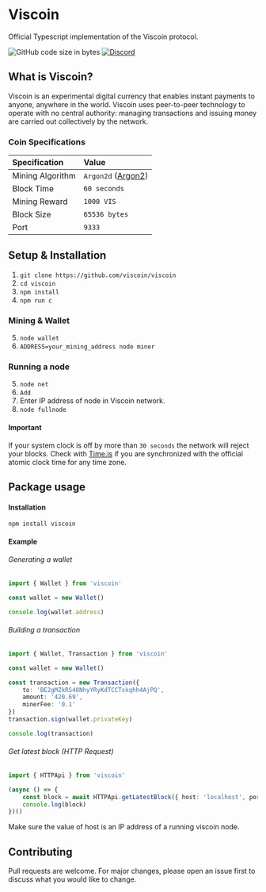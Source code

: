 # Viscoin

Official Typescript implementation of the Viscoin protocol.

![GitHub code size in bytes](https://img.shields.io/github/languages/code-size/viscoin/viscoin?style=for-the-badge)
[![Discord](https://img.shields.io/discord/840244262615515148?label=Viscoin&logo=discord&style=for-the-badge)](https://discord.gg/viscoin)

## What is Viscoin?
Viscoin is an experimental digital currency that enables instant payments to anyone, anywhere in the world. Viscoin uses peer-to-peer technology to operate with no central authority: managing transactions and issuing money are carried out collectively by the network.

### Coin Specifications
| Specification | Value |
|:-|:-|
| Mining Algorithm | `Argon2d` ([Argon2](https://en.wikipedia.org/wiki/Argon2)) |
| Block Time | `60 seconds` |
| Mining Reward | `1000 VIS` |
| Block Size | `65536 bytes` |
| Port | `9333` |


## Setup & Installation

1. `git clone https://github.com/viscoin/viscoin`
2. `cd viscoin`
3. `npm install`
4. `npm run c`

### Mining & Wallet
5. `node wallet`
6. `ADDRESS=your_mining_address node miner`

### Running a node
5. `node net`
6. `Add`
7. Enter IP address of node in Viscoin network.
8. `node fullnode`

#### Important
If your system clock is off by more than `30 seconds` the network will reject your blocks.
Check with [Time.is](https://time.is) if you are synchronized with the official atomic clock time for any time zone.

## Package usage

#### Installation
```
npm install viscoin
```

#### Example

###### Generating a wallet
```typescript
import { Wallet } from 'viscoin'

const wallet = new Wallet()

console.log(wallet.address)
```

###### Building a transaction
```typescript
import { Wallet, Transaction } from 'viscoin'

const wallet = new Wallet()

const transaction = new Transaction({
    to: 'BE2gMZkRS48NhyYRyKdTCCTskqhh4AjPQ',
    amount: '420.69',
    minerFee: '0.1'
})
transaction.sign(wallet.privateKey)

console.log(transaction)
```

###### Get latest block (HTTP Request)
```typescript
import { HTTPApi } from 'viscoin'

(async () => {
    const block = await HTTPApi.getLatestBlock({ host: 'localhost', port: 80 })
    console.log(block)
})()
```
Make sure the value of host is an IP address of a running viscoin node.

## Contributing
Pull requests are welcome. For major changes, please open an issue first to discuss what you would like to change.